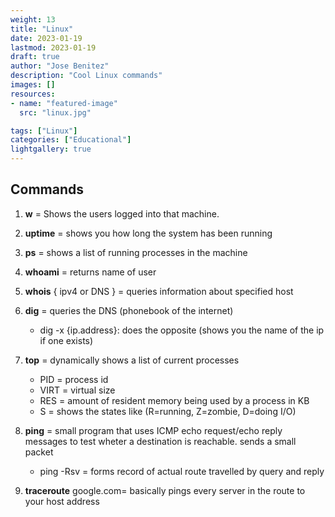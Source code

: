 ```yaml
---
weight: 13
title: "Linux"
date: 2023-01-19
lastmod: 2023-01-19
draft: true
author: "Jose Benitez"
description: "Cool Linux commands"
images: []
resources:
- name: "featured-image"
  src: "linux.jpg"

tags: ["Linux"]
categories: ["Educational"]
lightgallery: true
---
```


## Commands
  1) **w**  = Shows the users logged into that machine.
  2) **uptime** = shows you how long the system has been running
  3) **ps** = shows a list of running processes in the machine
  4) **whoami** = returns name of user
  5) **whois** { ipv4 or DNS } = queries information about specified host 
  6) **dig** = queries the DNS (phonebook of the internet)
     - dig -x {ip.address}: does the opposite (shows you the name of the ip if one exists)
  7) **top** = dynamically shows a list of current processes
     - PID = process id
     - VIRT = virtual size
     - RES  = amount of resident memory being used by a process in KB 
     - S = shows the states like (R=running, Z=zombie, D=doing I/O)

  8) **ping** = small program that uses ICMP echo request/echo reply messages to test wheter a destination is reachable. sends a small packet 
     - ping -Rsv <hostname> = forms record of actual route travelled by query and reply
  9) **traceroute** google.com= basically pings every server in the route to your host address

